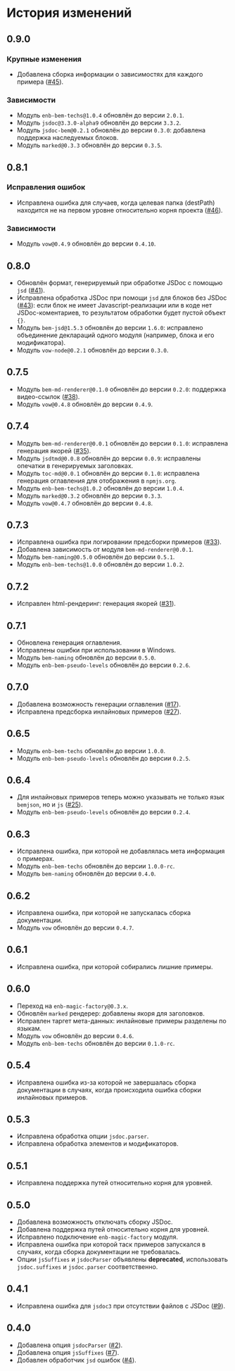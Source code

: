 История изменений
=================

0.9.0
-----

### Крупные изменения

* Добавлена сборка информации о зависимостях для каждого примера ([#45]).

### Зависимости

* Модуль `enb-bem-techs@1.0.4` обновлён до версии `2.0.1`.
* Модуль `jsdoc@3.3.0-alpha9` обновлён до версии `3.3.2`.
* Модуль `jsdoc-bem@0.2.1` обновлён до версии `0.3.0`: добавлена поддержка наследуемых блоков.
* Модуль `marked@0.3.3` обновлён до версии `0.3.5`.

0.8.1
-----

### Исправления ошибок

* Исправлена ошибка для случаев, когда целевая папка (destPath) находится не на первом уровне относительно корня проекта ([#46]).

### Зависимости

* Модуль `vow@0.4.9` обновлён до версии `0.4.10`.

0.8.0
-----

* Обновлён формат, генерируемый при обработке JSDoc с помощью `jsd` ([#41]).
* Исправлена обработка JSDoc при помощи `jsd` для блоков без JSDoc ([#43]): если блок не имеет Javascript-реализации или в коде нет JSDoc-коментариев, то результатом обработки будет пустой объект `{}`.
* Модуль `bem-jsd@1.5.3` обновлён до версии `1.6.0`: исправлено объединение деклараций одного модуля (например, блока и его модификатора).
* Модуль `vow-node@0.2.1` обновлён до версии `0.3.0`.

0.7.5
-----

* Модуль `bem-md-renderer@0.1.0` обновлён до версии `0.2.0`: поддержка видео-ссылок ([#38]).
* Модуль `vow@0.4.8` обновлён до версии `0.4.9`.

0.7.4
-----

* Модуль `bem-md-renderer@0.0.1` обновлён до версии `0.1.0`: исправлена генерация якорей ([#35]).
* Модуль `jsdtmd@0.0.8` обновлён до версии `0.0.9`: исправлены опечатки в генерируемых заголовках.
* Модуль `toc-md@0.0.1` обновлён до версии `0.1.0`: исправлена генерация оглавления для отображения в `npmjs.org`.
* Модуль `enb-bem-techs@1.0.2` обновлён до версии `1.0.4`.
* Модуль `marked@0.3.2` обновлён до версии `0.3.3`.
* Модуль `vow@0.4.7` обновлён до версии `0.4.8`.

0.7.3
-----

* Исправлена ошибка при логировании предсборки примеров ([#33]).
* Добавлена зависимость от модуля `bem-md-renderer@0.0.1`.
* Модуль `bem-naming@0.5.0` обновлён до версии `0.5.1`.
* Модуль `enb-bem-techs@1.0.0` обновлён до версии `1.0.2`.

0.7.2
-----

* Исправлен html-рендеринг: генерация якорей ([#31]).

0.7.1
-----

* Обновлена генерация оглавления.
* Исправлены ошибки при использовании в Windows.
* Модуль `bem-naming` обновлён до версии `0.5.0`.
* Модуль `enb-bem-pseudo-levels` обновлён до версии `0.2.6`.

0.7.0
-----

* Добавлена возможность генерации оглавления ([#17]).
* Исправлена предсборка инлайновых примеров ([#27]).

0.6.5
-----

* Модуль `enb-bem-techs` обновлён до версии `1.0.0`.
* Модуль `enb-bem-pseudo-levels` обновлён до версии `0.2.5`.


0.6.4
-----

* Для инлайновых примеров теперь можно указывать не только язык `bemjson`, но и `js` ([#25]).
* Модуль `enb-bem-pseudo-levels` обновлён до версии `0.2.4`.

0.6.3
-----

* Исправлена ошибка, при которой не добавлялась мета информация о примерах.
* Модуль `enb-bem-techs` обновлён до версии `1.0.0-rc`.
* Модуль `bem-naming` обновлён до версии `0.4.0`.

0.6.2
-----

* Исправлена ошибка, при которой не запускалась сборка документации.
* Модуль `vow` обновлён до версии `0.4.7`.

0.6.1
-----

* Исправлена ошибка, при которой собирались лишние примеры.

0.6.0
-----

* Переход на `enb-magic-factory@0.3.x`.
* Обновлён `marked` рендерер: добавлены якоря для заголовков.
* Исправлен таргет мета-данных: инлайновые примеры разделены по языкам.
* Модуль `vow` обновлён до версии `0.4.6`.
* Модуль `enb-bem-techs` обновлён до версии `0.1.0-rc`.

0.5.4
-----

* Исправлена ошибка из-за которой не завершалась сборка документации в случаях, когда происходила ошибка сборки инлайновых примеров.

0.5.3
-----

* Исправлена обработка опции `jsdoc.parser`.
* Исправлена обработка элементов и модификаторов.

0.5.1
-----

* Исправлена поддержка путей относительно корня для уровней.

0.5.0
-----
* Добавлена возможность отключать сборку JSDoc.
* Добавлена поддержка путей относительно корня для уровней.
* Исправлено подключение `enb-magic-factory` модуля.
* Исправлена ошибка при которой таск примеров запускался в случаях, когда сборка документации не требовалась.
* Опции `jsSuffixes` и `jsdocParser` объявлены **deprecated**, использовать `jsdoc.suffixes` и `jsdoc.parser` соответственно.

0.4.1
-----

* Исправлена ошибка для `jsdoc3` при отсутствии файлов с JSDoc ([#9]).

0.4.0
-----

* Добавлена опция `jsdocParser` ([#2]).
* Добавлена опция `jsSuffixes` ([#7]).
* Добавлен обработчик `jsd` ошибок ([#4]).

[#46]: https://github.com/enb-bem/enb-bem-docs/issues/46
[#45]: https://github.com/enb-bem/enb-bem-docs/pull/45
[#43]: https://github.com/enb-bem/enb-bem-docs/issues/43
[#41]: https://github.com/enb-bem/enb-bem-docs/issues/41
[#38]: https://github.com/enb-bem/enb-bem-docs/issues/38
[#35]: https://github.com/enb-bem/enb-bem-docs/issues/35
[#33]: https://github.com/enb-bem/enb-bem-docs/issues/33
[#31]: https://github.com/enb-bem/enb-bem-docs/issues/31
[#27]: https://github.com/enb-bem/enb-bem-docs/issues/27
[#25]: https://github.com/enb-bem/enb-bem-docs/issues/25
[#17]: https://github.com/enb-bem/enb-bem-docs/issues/17
[#9]: https://github.com/enb-bem/enb-bem-docs/issues/9
[#7]: https://github.com/enb-bem/enb-bem-docs/issues/7
[#4]: https://github.com/enb-bem/enb-bem-docs/issues/4
[#2]: https://github.com/enb-bem/enb-bem-docs/issues/2

